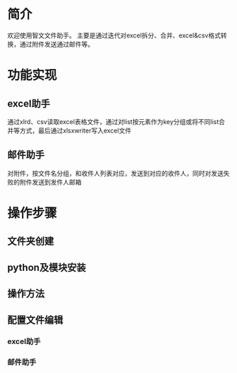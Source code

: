 # 简介
欢迎使用智文文件助手。
主要是通过迭代对excel拆分、合并、excel&csv格式转换，通过附件发送通过邮件等。
# 功能实现
## excel助手
通过xlrd、csv读取excel表格文件，通过对list按元素作为key分组或将不同list合并等方式，最后通过xlsxwriter写入excel文件
## 邮件助手
对附件，按文件名分组，和收件人列表对应，发送到对应的收件人，同时对发送失败的附件发送到发件人邮箱
# 操作步骤
## 文件夹创建
## python及模块安装
## 操作方法
## 配置文件编辑
### excel助手
### 邮件助手
